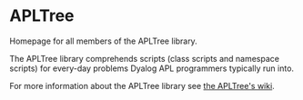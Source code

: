 # APLTree

Homepage for all members of the APLTree library.

The APLTree library comprehends scripts (class scripts and namespace scripts) for every-day problems Dyalog APL programmers typically run into.

For more information about the APLTree library see [the APLTree's wiki](https://github.com/aplteam/apltree/wiki).
